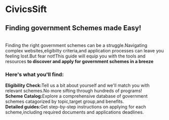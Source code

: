 # CivicsSift

<h2><b>Finding government Schemes made Easy!</b></h2>
<br>
Finding the right government schemes can be a struggle.Navigating complex websites,eligibilty criteria,and application processes can leave you feeling lost.But fear not!This guide will equip you with the tools and resources <b>to discover and apply for government schemes in a breeze</b>

<h3>Here's what you'll find:</h3>
<b>Eligibility Check:</b>Tell us a bit about yourself and we'll match you with relevant schemes.No more  sifting through hundreds of programs!
<br>
<b>Scheme Catalog:</b>Explore a comprehensive database of government schemes catagorized by topic,target group,and benefits.
<br>
<b>Detailed guides:</b>Get step-by-step instructions on applying for each scheme,including required documents and applications deadlines.
<br> 



